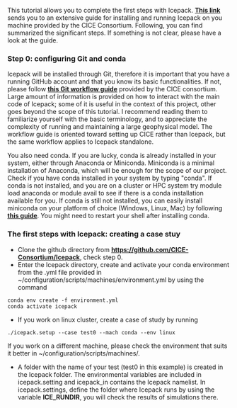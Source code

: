 This tutorial allows you to complete the first steps with Icepack.
[**This link**](https://cice-consortium-icepack.readthedocs.io/en/main/appendices/tutorial.html) sends you to an extensive guide for installing and running Icepack on you machine provided by the CICE Consortium.
Following, you can find summarized the significant steps. If something is not clear, please have a look at the guide.


### Step 0: configuring Git and conda

Icepack will be installed through Git, therefore it is important that you have a running GitHub account and that you know its basic functionalities. If not, please follow [**this Git workflow guide**](https://github.com/CICE-Consortium/About-Us/wiki/Git-Workflow-Guide) provided by the CICE consortium. Large amount of information is provided on how to interact with the main code of Icepack; some of it is useful in the context of this project, other goes beyond the scope of this tutorial. I recommend reading them to familiarize yourself with the basic terminology, and to appreciate the complexity of running and maintaining a large geophysical model. The workflow guide is oriented toward setting up CICE rather than Icepack, but the same workflow applies to Icepack standalone.

You also need conda. If you are lucky, conda is already installed in your system, either through Anaconda or Miniconda. Miniconda is a minimal installation of Anaconda, which will be enough for the scope of our project. Check if you have conda installed in your system by typing "conda".
If conda is not installed, and you are on a cluster or HPC system try module load anaconda or module avail to see if there is a conda installation available for you. If conda is still not installed, you can easily install miniconda on your platform of choice (Windows, Linux, Mac) by following [**this guide**](https://cice-consortium-icepack.readthedocs.io/en/main/user_guide/ug_running.html#porting-to-laptop-or-personal-computers). You might need to restart your shell after installing conda.


### The first steps with Icepack: creating a case stuy

- Clone the github directory from **https://github.com/CICE-Consortium/Icepack**, check step 0.
- Enter the Icepack directory, create and activate your conda environment from the .yml file provided in ~/configuration/scripts/machines/environment.yml by using the command
```
conda env create -f environment.yml
conda activate icepack
```
- If you work on linux cluster, create a case of study by running
```
./icepack.setup --case test0 --mach conda --env linux
```
  If you work on a different machine, please check the environment that suits it better in ~/configuration/scripts/machines/.
- A folder with the name of your test (test0 in this example) is created in the Icepack folder. The environmental variables are included in icepack.setting and icepack_in contains the Icepack namelist. In icepack.settings, define the folder where Icepack runs by using the variable **ICE_RUNDIR**, you will check the results of simulations there.

